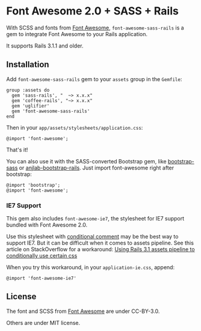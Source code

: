 # Font Awesome 2.0 + SASS + Rails

With SCSS and fonts from [Font Awesome](http://fortawesome.github.com/Font-Awesome), `font-awesome-sass-rails` is a gem to integrate Font Awesome to your Rails application.

It supports Rails 3.1.1 and older.

## Installation

Add `font-awesome-sass-rails` gem to your `assets` group in the `Gemfile`:

    group :assets do
      gem 'sass-rails', "  ~> x.x.x"
      gem 'coffee-rails', "~> x.x.x"
      gem 'uglifier'
      gem 'font-awesome-sass-rails'
    end

Then in your `app/assets/stylesheets/application.css`:

    @import 'font-awesome';

That's it!

You can also use it with the SASS-converted Bootstrap gem, like [bootstrap-sass](https://github.com/thomas-mcdonald/bootstrap-sass) or [anjlab-bootstrap-rails](https://github.com/anjlab/bootstrap-rails). Just import font-awesome right after bootstrap:

    @import 'bootstrap';
    @import 'font-awesome';

### IE7 Support

This gem also includes `font-awesome-ie7`, the stylesheet for IE7 support bundled with Font Awesome 2.0.

Use this stylesheet with [conditional comment](http://en.wikipedia.org/wiki/Conditional_comment) may be the best way to support IE7. But it can be difficult when it comes to assets pipeline. See this article on StackOverflow for a workaround: [Using Rails 3.1 assets pipeline to conditionally use certain css](http://stackoverflow.com/questions/7134034/using-rails-3-1-assets-pipeline-to-conditionally-use-certain-css)

When you try this workaround, in your `application-ie.css`, append:

    @import 'font-awesome-ie7'

## License

The font and SCSS from [Font Awesome](http://fortawesome.github.com/Font-Awesome)  are under CC-BY-3.0.

Others are under MIT license.
